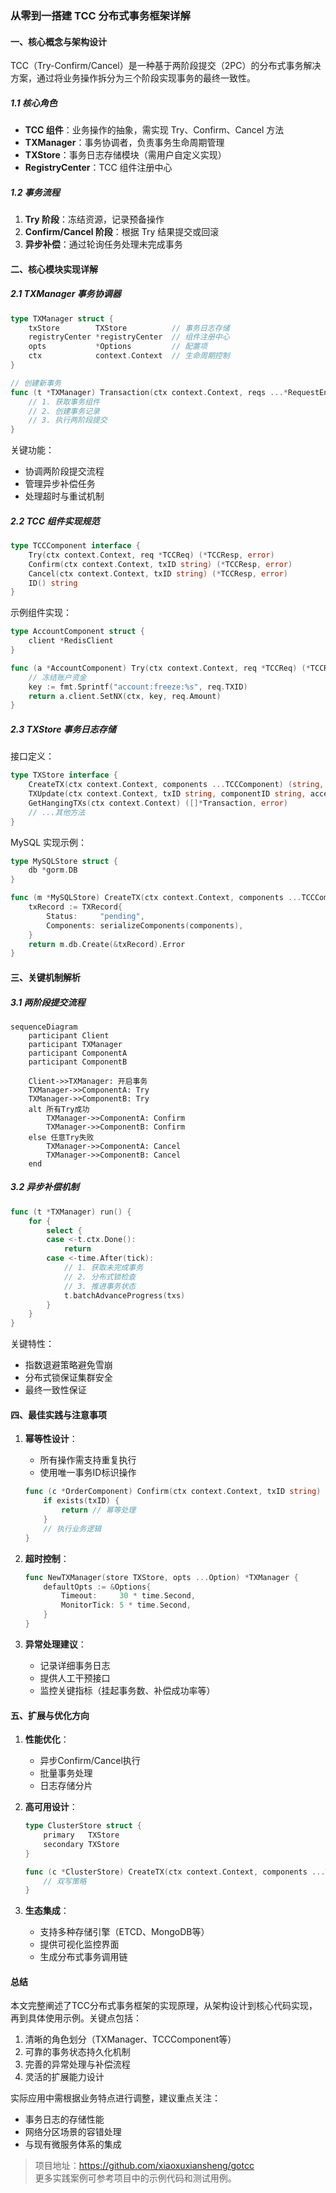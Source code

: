 ### 从零到一搭建 TCC 分布式事务框架详解

#### 一、核心概念与架构设计

TCC（Try-Confirm/Cancel）是一种基于两阶段提交（2PC）的分布式事务解决方案，通过将业务操作拆分为三个阶段实现事务的最终一致性。

##### 1.1 核心角色

- **TCC 组件**：业务操作的抽象，需实现 Try、Confirm、Cancel 方法
- **TXManager**：事务协调者，负责事务生命周期管理
- **TXStore**：事务日志存储模块（需用户自定义实现）
- **RegistryCenter**：TCC 组件注册中心

##### 1.2 事务流程

1. **Try 阶段**：冻结资源，记录预备操作
2. **Confirm/Cancel 阶段**：根据 Try 结果提交或回滚
3. **异步补偿**：通过轮询任务处理未完成事务

#### 二、核心模块实现详解

##### 2.1 TXManager 事务协调器

```go
type TXManager struct {
    txStore        TXStore          // 事务日志存储
    registryCenter *registryCenter  // 组件注册中心
    opts           *Options         // 配置项
    ctx            context.Context  // 生命周期控制
}

// 创建新事务
func (t *TXManager) Transaction(ctx context.Context, reqs ...*RequestEntity) (bool, error) {
    // 1. 获取事务组件
    // 2. 创建事务记录
    // 3. 执行两阶段提交
}
```

关键功能：

- 协调两阶段提交流程
- 管理异步补偿任务
- 处理超时与重试机制

##### 2.2 TCC 组件实现规范

```go
type TCCComponent interface {
    Try(ctx context.Context, req *TCCReq) (*TCCResp, error)
    Confirm(ctx context.Context, txID string) (*TCCResp, error)
    Cancel(ctx context.Context, txID string) (*TCCResp, error)
    ID() string
}
```

示例组件实现：

```go
type AccountComponent struct {
    client *RedisClient
}

func (a *AccountComponent) Try(ctx context.Context, req *TCCReq) (*TCCResp, error) {
    // 冻结账户资金
    key := fmt.Sprintf("account:freeze:%s", req.TXID)
    return a.client.SetNX(ctx, key, req.Amount)
}
```

##### 2.3 TXStore 事务日志存储

接口定义：

```go
type TXStore interface {
    CreateTX(ctx context.Context, components ...TCCComponent) (string, error)
    TXUpdate(ctx context.Context, txID string, componentID string, accept bool) error
    GetHangingTXs(ctx context.Context) ([]*Transaction, error)
    // ...其他方法
}
```

MySQL 实现示例：

```go
type MySQLStore struct {
    db *gorm.DB
}

func (m *MySQLStore) CreateTX(ctx context.Context, components ...TCCComponent) (string, error) {
    txRecord := TXRecord{
        Status:     "pending",
        Components: serializeComponents(components),
    }
    return m.db.Create(&txRecord).Error
}
```

#### 三、关键机制解析

##### 3.1 两阶段提交流程

```mermaid
sequenceDiagram
    participant Client
    participant TXManager
    participant ComponentA
    participant ComponentB

    Client->>TXManager: 开启事务
    TXManager->>ComponentA: Try
    TXManager->>ComponentB: Try
    alt 所有Try成功
        TXManager->>ComponentA: Confirm
        TXManager->>ComponentB: Confirm
    else 任意Try失败
        TXManager->>ComponentA: Cancel
        TXManager->>ComponentB: Cancel
    end
```

##### 3.2 异步补偿机制

```go
func (t *TXManager) run() {
    for {
        select {
        case <-t.ctx.Done():
            return
        case <-time.After(tick):
            // 1. 获取未完成事务
            // 2. 分布式锁检查
            // 3. 推进事务状态
            t.batchAdvanceProgress(txs)
        }
    }
}
```

关键特性：

- 指数退避策略避免雪崩
- 分布式锁保证集群安全
- 最终一致性保证

#### 四、最佳实践与注意事项

1. **幂等性设计**：

   - 所有操作需支持重复执行
   - 使用唯一事务ID标识操作

   ```go
   func (c *OrderComponent) Confirm(ctx context.Context, txID string) {
       if exists(txID) {
           return // 幂等处理
       }
       // 执行业务逻辑
   }
   ```

2. **超时控制**：

   ```go
   func NewTXManager(store TXStore, opts ...Option) *TXManager {
       defaultOpts := &Options{
           Timeout:     30 * time.Second,
           MonitorTick: 5 * time.Second,
       }
   }
   ```

3. **异常处理建议**：
   - 记录详细事务日志
   - 提供人工干预接口
   - 监控关键指标（挂起事务数、补偿成功率等）

#### 五、扩展与优化方向

1. **性能优化**：

   - 异步Confirm/Cancel执行
   - 批量事务处理
   - 日志存储分片

2. **高可用设计**：

   ```go
   type ClusterStore struct {
       primary   TXStore
       secondary TXStore
   }

   func (c *ClusterStore) CreateTX(ctx context.Context, components ...TCCComponent) (string, error) {
       // 双写策略
   }
   ```

3. **生态集成**：
   - 支持多种存储引擎（ETCD、MongoDB等）
   - 提供可视化监控界面
   - 生成分布式事务调用链

#### 总结

本文完整阐述了TCC分布式事务框架的实现原理，从架构设计到核心代码实现，再到具体使用示例。关键点包括：

1. 清晰的角色划分（TXManager、TCCComponent等）
2. 可靠的事务状态持久化机制
3. 完善的异常处理与补偿流程
4. 灵活的扩展能力设计

实际应用中需根据业务特点进行调整，建议重点关注：

- 事务日志的存储性能
- 网络分区场景的容错处理
- 与现有微服务体系的集成

> 项目地址：https://github.com/xiaoxuxiansheng/gotcc  
> 更多实践案例可参考项目中的示例代码和测试用例。
